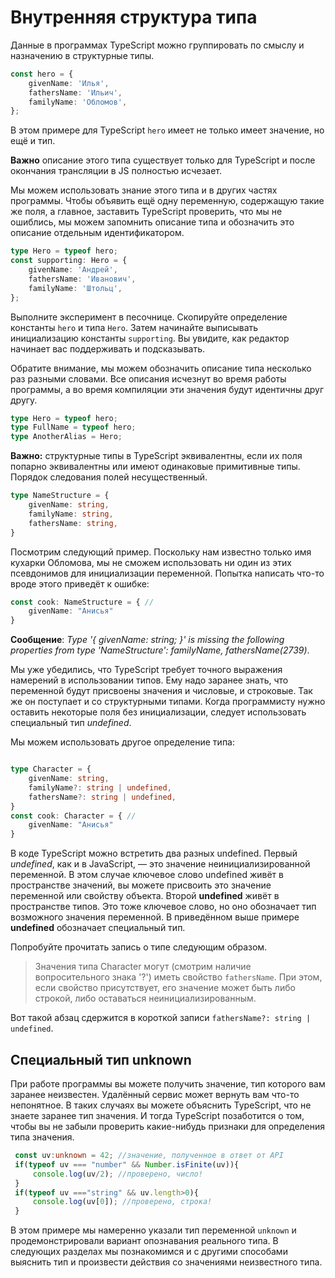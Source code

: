 # Внутренняя структура типа

Данные в программах TypeScript можно группировать по смыслу и назначению в структурные типы.

```typescript
const hero = {
    givenName: 'Илья',
    fathersName: 'Ильич',
    familyName: 'Обломов',
};
```

В этом примере для TypeScript `hero` имеет не только имеет значение, но ещё и тип.

**Важно** описание этого типа существует только для TypeScript и после окончания трансляции в JS полностью исчезает.

Мы можем использовать знание этого типа и в других частях программы. Чтобы объявить ещё одну переменную, содержащую такие же поля, а главное, заставить TypeScript проверить, что мы не ошиблись, мы можем запомнить описание типа и обозначить это описание отдельным идентификатором.

```typescript
type Hero = typeof hero;
const supporting: Hero = {
    givenName: 'Андрей',
    fathersName: 'Иванович',
    familyName: 'Штольц',
};
```

Выполните эксперимент в песочнице. Скопируйте определение константы `hero` и типа `Hero`. Затем начинайте выписывать инициализацию константы `supporting`. Вы увидите, как редактор начинает вас поддерживать и подсказывать.

Обратите внимание, мы можем обозначить описание типа несколько раз разными словами. Все описания исчезнут во время работы программы, а во время компиляции эти значения будут идентичны друг другу.

```typescript
type Hero = typeof hero;
type FullName = typeof hero;
type AnotherAlias = Hero;
```

**Важно:** структурные типы в TypeScript эквивалентны, если их поля попарно эквивалентны или имеют одинаковые примитивные типы. Порядок следования полей несущественный.

```typescript
type NameStructure = {
    givenName: string,
    familyName: string,
    fathersName: string,
}
```

Посмотрим следующий пример. Поскольку нам известно только имя кухарки Обломова, мы не сможем использовать ни один из этих псевдонимов для инициализации переменной. Попытка написать что-то вроде этого приведёт к ошибке:

```typescript
const cook: NameStructure = { // 
    givenName: "Анисья"
}
```

**Сообщение**: *Type '{ givenName: string; }' is missing the following properties from type 'NameStructure': familyName, fathersName(2739)*.

Мы уже убедились, что TypeScript требует точного выражения намерений в использовании типов. Ему надо заранее знать, что переменной будут присвоены значения и числовые, и строковые. Так же он поступает и со структурными типами. Когда программисту нужно оставить некоторые поля без инициализации, следует использовать специальный тип *undefined*.

Мы можем использовать другое определение типа:

```typescript

type Character = {
    givenName: string,
    familyName?: string | undefined,
    fathersName?: string | undefined,
}
const cook: Character = { // 
    givenName: "Анисья"
}
```

В коде TypeScript можно встретить два разных undefined. Первый *undefined*, как и в JavaScript, — это значение неинициализированной переменной. В этом случае ключевое слово undefined живёт в пространстве значений, вы можете присвоить это значение переменной или свойству объекта. Второй **undefined** живёт в пространстве типов. Это тоже ключевое слово, но оно обозначает тип возможного значения переменной. В приведённом выше примере **undefined** обозначает специальный тип.

Попробуйте прочитать запись о типе следующим образом.

> Значения типа Character могут (смотрим наличие вопросительного знака '?') иметь свойство `fathersName`. При этом, если свойство присутствует, его значение может быть либо строкой, либо оставаться неинициализированным.

Вот такой абзац сдержится в короткой записи `fathersName?: string | undefined`.

## Специальный тип unknown

При работе программы вы можете получить значение, тип которого вам заранее неизвестен. Удалённый сервис может вернуть вам что-то непонятное. В таких случаях вы можете объяснить TypeScript, что не знаете заранее тип значения. И тогда TypeScript позаботится о том, чтобы вы не забыли проверить какие-нибудь признаки для определения типа значения.

```typescript
 const uv:unknown = 42; //значение, полученное в ответ от API
 if(typeof uv === "number" && Number.isFinite(uv)){
     console.log(uv/2); //проверено, число!
 }
 if(typeof uv ==="string" && uv.length>0){
     console.log(uv[0]); //проверено, строка!
 }
```

В этом примере мы намеренно указали тип переменной `unknown` и продемонстрировали вариант опознавания реального типа. В следующих разделах мы познакомимся и с другими способами выяснить тип и произвести действия со значениями неизвестного типа.

